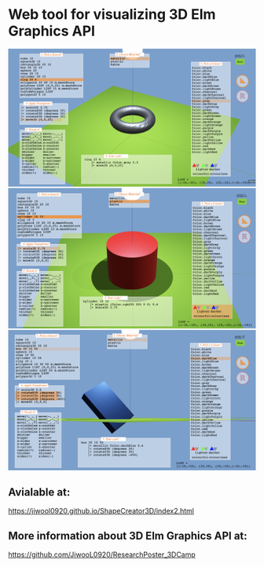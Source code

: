 # Web tool for visualizing 3D Elm Graphics API
![](./ShapeCreator.jpg)
![](./ShapeCreator2.jpg)
![](./ShapeCreator3.jpg)

## Avialable at:
https://jiwool0920.github.io/ShapeCreator3D/index2.html

## More information about 3D Elm Graphics API at:
https://github.com/JiwooL0920/ResearchPoster_3DCamp

